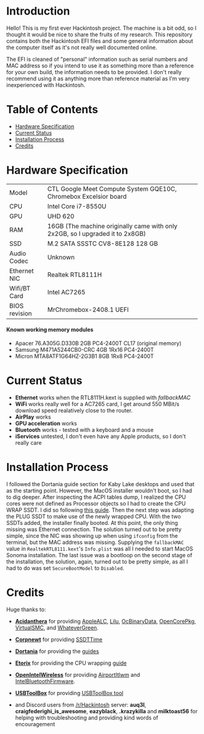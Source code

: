 # Introduction

Hello! This is my first ever Hackintosh project. The machine is a bit odd, so I thought it would be nice to share the fruits of my research. This repository contains both the Hackintosh EFI files and some general information about the computer itself as it's not really well documented online. 

The EFI is cleaned of "personal" information such as serial numbers and MAC address so if you intend to use it as something more than a reference for your own build, the information needs to be provided. I don't really recommend using it as anything more than reference material as I'm very inexperienced with Hackintosh.

# Table of Contents

- [Hardware Specification](#hardware-specification)
- [Current Status](#current-status)
- [Installation Process](#installation-process)
- [Credits](#credits)

# Hardware Specification
|||
|-|-|
| Model | CTL Google Meet Compute System GQE10C, Chromebox Excelsior board |
| CPU | Intel Core i7-8550U |
| GPU | UHD 620 |
| RAM | 16GB (The machine originally came with only 2x2GB, so I upgraded it to 2x8GB) |
| SSD | M.2 SATA SSSTC CV8-8E128 128 GB |
| Audio Codec | Unknown |
| Ethernet NIC | Realtek RTL8111H |
| Wifi/BT Card | Intel AC7265 |
| BIOS revision | MrChromebox-2408.1 UEFI |

#### Known working memory modules
- Apacer 76.A305G.D330B 2GB PC4-2400T CL17 (original memory)
- Samsung M471A5244CB0-CRC 4GB 1Rx16 PC4-2400T
- Micron MTA8ATF1G64HZ-2G3B1 8GB 1Rx8 PC4-2400T

# Current Status

- **Ethernet** works when the RTL8111H.kext is supplied with *fallbackMAC*
- **WiFi** works really well for a AC7265 card, I get around 550 MBit/s download speed realatively close to the router. 
- **AirPlay** works
- **GPU acceleration** works
- **Bluetooth** works - tested with a keyboard and a mouse
- **iServices** untested, I don't even have any Apple products, so I don't really care

# Installation Process

I followed the Dortania guide section for Kaby Lake desktops and used that as the starting point. However, the MacOS installer wouldn't boot, so I had to dig deeper. After inspecting the ACPI tables dump, I realized the CPU cores were not defined as Processor objects so I had to create the CPU WRAP SSDT. I did so following [this guide](https://www.tonymacx86.com/threads/cpu-wrapping-ssdt-cpu-wrap-ssdt-cpur-acpi0007.316894/). Then the next step was adapting the PLUG SSDT to make use of the newly wrapped CPU. With the two SSDTs added, the installer finally booted. At this point, the only thing missing was Ethernet connection. The solution turned out to be pretty simple, since the NIC was showing up when using `ifconfig` from the terminal, but the MAC address was missing. Supplying the `fallbackMAC` value in `RealtekRTL8111.kext`'s `Info.plist` was all I needed to start MacOS Sonoma installation. The last issue was a bootloop on the second stage of the installation, the solution, again, turned out to be pretty simple, as all I had to do was set `SecureBootModel` to `Disabled`.

# Credits

Huge thanks to:
- **[Acidanthera](https://github.com/acidanthera)** for providing [AppleALC](https://github.com/acidanthera/AppleALC), [Lilu](https://github.com/acidanthera/Lilu), [OcBinaryData](https://github.com/acidanthera/OcBinaryData), [OpenCorePkg](https://github.com/acidanthera/OpenCorePkg), [VirtualSMC](https://github.com/acidanthera/VirtualSMC), and [WhateverGreen](https://github.com/acidanthera/WhateverGreen).
- **[Corpnewt](https://github.com/corpnewt)** for providing [SSDTTime](https://github.com/corpnewt/SSDTTime)
- **[Dortania](https://github.com/dortania)** for providing the [guides](https://dortania.github.io/getting-started/)
- **[Etorix](https://www.tonymacx86.com/members/etorix.2114444/)** for providing the CPU wrapping [guide](https://www.tonymacx86.com/threads/cpu-wrapping-ssdt-cpu-wrap-ssdt-cpur-acpi0007.316894/)
- **[OpenIntelWireless](https://github.com/OpenIntelWireless)** for providing [AirportItlwm](https://github.com/OpenIntelWireless/itlwm) and [IntelBluetoothFirmware](https://github.com/OpenIntelWireless/IntelBluetoothFirmware).
- **[USBToolBox](https://github.com/USBToolBox)** for providing [USBToolBox tool](https://github.com/USBToolBox/tool)

- and Discord users from [/r/Hackintosh](https://www.reddit.com/r/hackintosh/) server: **auq3l**, **craigfederighi_is_awesome**, **eazyblack**, **.krazykilla** and **milktoast56** for helping with troubleshooting and providing kind words of encouragement